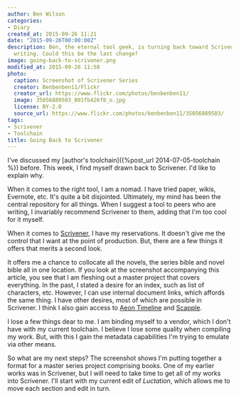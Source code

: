 ```yaml
---
author: Ben Wilson
categories:
- Diary
created_at: 2015-09-26 11:21
date: "2015-09-26T00:00:00Z"
description: Ben, the eternal tool geek, is turning back toward Scrivener for novel
  writing. Could this be the last change?
image: going-back-to-scrivener.png
modified_at: 2015-09-26 11:58
photo:
  caption: Screenshot of Scrivener Series
  creator: Benbenben11/Flickr
  creator_url: https://www.flickr.com/photos/benbenben11/
  image: 35056889503_801fb426f8_o.jpg
  license: BY-2.0
  source_url: https://www.flickr.com/photos/benbenben11/35056889503/
tags:
- Scrivener
- Toolchain
title: Going Back to Scrivener
---
```

<!--Lead Paragraph-->

I've discussed my [author's toolchain]({%post_url 2014-07-05-toolchain %}) before. This week, I find myself drawn back to Scrivener. I'd like to explain why.

<!--more-->

When it comes to the right tool, I am a nomad. I have tried paper, wikis, Evernote, etc. It's quite a bit disjointed. Ultimately, my mind has been the central repository for all things. When I suggest a tool to peers who are writing, I invariably recommend Scrivener to them, adding that I'm too cool for it myself.

When it comes to [Scrivener](https://www.literatureandlatte.com/scrivener.php), I have my reservations. It doesn't give me the control that I want at the point of production. But, there are a few things it offers that merits a second look.

It offers me a chance to collocate all the novels, the series bible and novel bible all in one location. If you look at the screenshot accompanying this article, you see that I am fleshing out a master project that covers everything. In the past, I stated a desire for an index, such as list of characters, etc. However, I can use internal document links, which affords the same thing. I have other desires, most of which are possible in Scrivener. I think I also gain access to [Aeon Timeline](http://www.aeontimeline.com/) and [Scapple](http://www.literatureandlatte.com/scapple.php).

I lose a few things dear to me. I am binding myself to a vendor, which I don't have with my current toolchain. I believe I lose some quality when compiling my work. But, with this I gain the metadata capabilities I'm trying to emulate via other means.

So what are my next steps? The screenshot shows I'm putting together a format for a master series project comprising books. One of my earlier works was in Scrivener, but I will need to take time to get all of my works into Scrivener. I'll start with my current edit of *Luctation*, which allows me to move each section and edit in turn.
